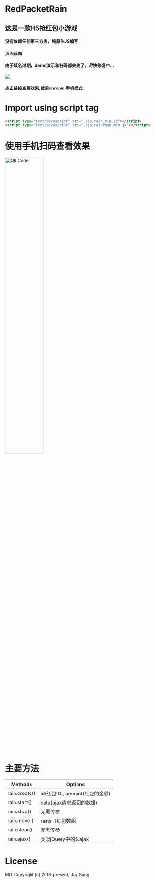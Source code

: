 # RedPacketRain

 ## 这是一款H5抢红包小游戏
 #### 没有依赖任何第三方库，纯原生JS编写
 #### 页面截图
 #### 由于域名过期，demo演示和扫码都失效了，尽快修复中...
  
 ![](https://user-gold-cdn.xitu.io/2018/5/24/1639115037cc79ce?w=518&h=941&f=gif&s=5112309)
 
 #### [点击链接查看效果,使用chrome 手机模式](http://p7qf6rbrj.bkt.clouddn.com/RedPacketRain.html).

# Import using script tag

```HTML
<script type="text/javascript" src="./js/rain.min.js"></script>
<script type="text/javascript" src="./js/rainPage.min.js"></script>
```

# 使用手机扫码查看效果

<img src="http://p7qf6rbrj.bkt.clouddn.com/qrcode.png" width = "50%" height = "50%" alt="QR Code" />

# 主要方法

| Methods | Options |
| ---- | ----|
| rain.create() |  id(红包ID), amount(红包的金额) |
| rain.start()  |  data(ajax请求返回的数据) |
| rain.stop()   |  无需传参|
| rain.move()   |  rains（红包数组）|
| rain.clear()  |  无需传参 |
| rain.ajax()   |  类似jQuery中的$.ajax |
    
# License
MIT 
Copyright (c) 2018-present, Joy Sang
